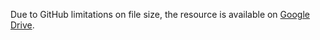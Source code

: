Due to GitHub limitations on file size, the resource is available on [Google Drive](https://drive.google.com/drive/folders/18fqI_YrC4m01vvhc_u0gB4rEAc4YT89H?usp=sharing).
